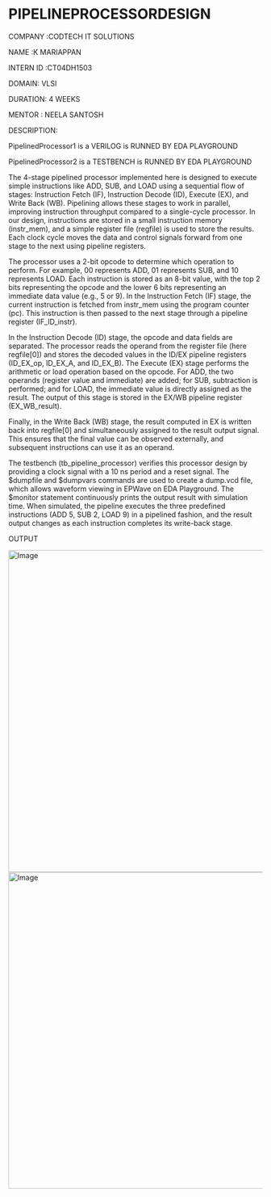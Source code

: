 # PIPELINEPROCESSORDESIGN

COMPANY :CODTECH IT SOLUTIONS

NAME :K MARIAPPAN 

INTERN ID :CT04DH1503

DOMAIN: VLSI

DURATION: 4 WEEKS

MENTOR : NEELA SANTOSH


 DESCRIPTION:

 PipelinedProcessor1 is a VERILOG is RUNNED BY EDA PLAYGROUND
 
PipelinedProcessor2 is a TESTBENCH  is RUNNED BY EDA PLAYGROUND


The 4-stage pipelined processor implemented here is designed to execute simple instructions like ADD, SUB, and LOAD using a sequential flow of stages: Instruction Fetch (IF), Instruction Decode (ID), Execute (EX), and Write Back (WB). Pipelining allows these stages to work in parallel, improving instruction throughput compared to a single-cycle processor. In our design, instructions are stored in a small instruction memory (instr_mem), and a simple register file (regfile) is used to store the results. Each clock cycle moves the data and control signals forward from one stage to the next using pipeline registers.

The processor uses a 2-bit opcode to determine which operation to perform. For example, 00 represents ADD, 01 represents SUB, and 10 represents LOAD. Each instruction is stored as an 8-bit value, with the top 2 bits representing the opcode and the lower 6 bits representing an immediate data value (e.g., 5 or 9). In the Instruction Fetch (IF) stage, the current instruction is fetched from instr_mem using the program counter (pc). This instruction is then passed to the next stage through a pipeline register (IF_ID_instr).

In the Instruction Decode (ID) stage, the opcode and data fields are separated. The processor reads the operand from the register file (here regfile[0]) and stores the decoded values in the ID/EX pipeline registers (ID_EX_op, ID_EX_A, and ID_EX_B). The Execute (EX) stage performs the arithmetic or load operation based on the opcode. For ADD, the two operands (register value and immediate) are added; for SUB, subtraction is performed; and for LOAD, the immediate value is directly assigned as the result. The output of this stage is stored in the EX/WB pipeline register (EX_WB_result).

Finally, in the Write Back (WB) stage, the result computed in EX is written back into regfile[0] and simultaneously assigned to the result output signal. This ensures that the final value can be observed externally, and subsequent instructions can use it as an operand.

The testbench (tb_pipeline_processor) verifies this processor design by providing a clock signal with a 10 ns period and a reset signal. The $dumpfile and $dumpvars commands are used to create a dump.vcd file, which allows waveform viewing in EPWave on EDA Playground. The $monitor statement continuously prints the output result with simulation time. When simulated, the pipeline executes the three predefined instructions (ADD 5, SUB 2, LOAD 9) in a pipelined fashion, and the result output changes as each instruction completes its write-back stage.

OUTPUT

<img width="1365" height="638" alt="Image" src="https://github.com/user-attachments/assets/71fbfc46-5a21-48c9-a529-55a5af117bcd" />

<img width="1328" height="627" alt="Image" src="https://github.com/user-attachments/assets/4eff9ce3-edac-4392-bc91-e97f8ea8f84b" />
